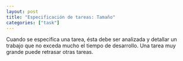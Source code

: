 ```yaml
---
layout: post
title: "Especificación de tareas: Tamaño"
categories: ["task"]
---
```


Cuando se especifica una tarea, ésta debe ser analizada y detallar<!--more--> un trabajo que no exceda mucho el tiempo de desarrollo. Una tarea muy grande puede retrasar otras tareas.

